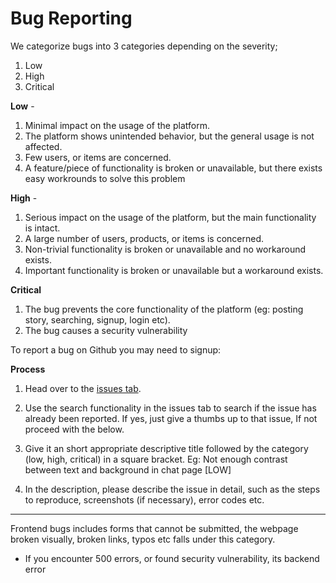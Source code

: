 # Bug Reporting

We categorize bugs into 3 categories depending on the severity;

1. Low
2. High
3. Critical

**Low** - 

1. Minimal impact on the usage of the platform.
2. The platform shows unintended behavior, but the general usage is not affected.
3. Few users, or items are concerned.
4. A feature/piece of functionality is broken or unavailable, but there exists easy workrounds to solve this problem

**High** -

1. Serious impact on the usage of the platform, but the main functionality is intact.
2. A large number of users, products, or items is concerned.
3. Non-trivial functionality is broken or unavailable and no workaround exists.
4. Important functionality is broken or unavailable but a workaround exists.

**Critical**
1. The bug prevents the core functionality of the platform (eg: posting story, searching, signup, login etc).
2. The bug causes a security vulnerability

To report a bug on Github you may need to signup:

**Process**

1. Head over to the [issues tab](https://github.com/PaulleDemon/AdoStrings-support/issues).

2. Use the search functionality in the issues tab to search if the issue has already been reported. If yes, just give a thumbs up to that issue, 
If not proceed with the below.

3. Give it an short appropriate descriptive title followed by the category (low, high, critical) in a square bracket. 
Eg: Not enough contrast between text and background in chat page [LOW]

4. In the description, please describe the issue in detail, such as the steps to reproduce, screenshots (if necessary), error codes etc.

----

Frontend bugs includes forms that cannot be submitted, the webpage broken visually, broken links, typos etc falls under this category.

* If you encounter 500 errors, or found security vulnerability, its backend error
